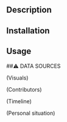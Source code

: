 ## Description

## Installation

## Usage

##⚠️ DATA SOURCES

(Visuals)

(Contributors)

(Timeline)

(Personal situation)
